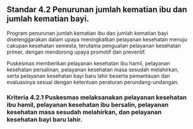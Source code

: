 
## Standar 4.2 Penurunan jumlah kematian ibu dan jumlah kematian bayi. 



Program penurunan jumlah kematian ibu dan jumlah kematian bayi diselenggarakan dalam upaya meningkatkan pelayanan kesehatan menuju cakupan kesehatan semesta, terutama penguatan pelayanan kesehatan primer, dengan mendorong upaya promotif dan preventif. 

Puskesmas memberikan pelayanan kesehatan ibu hamil, pelayanan kesehatan persalinan, pelayanan kesehatan masa sesudah melahirkan, serta pelayanan kesehatan bayi baru lahir beserta pemantauan dan evaluasinya sesuai dengan ketentuan peraturan perundang-undangan. 

### Kriteria 4.2.1 Puskesmas melaksanakan pelayanan kesehatan ibu hamil, pelayanan kesehatan ibu bersalin, pelayanan kesehatan masa sesudah melahirkan, dan pelayanan kesehatan bayi baru lahir. 




